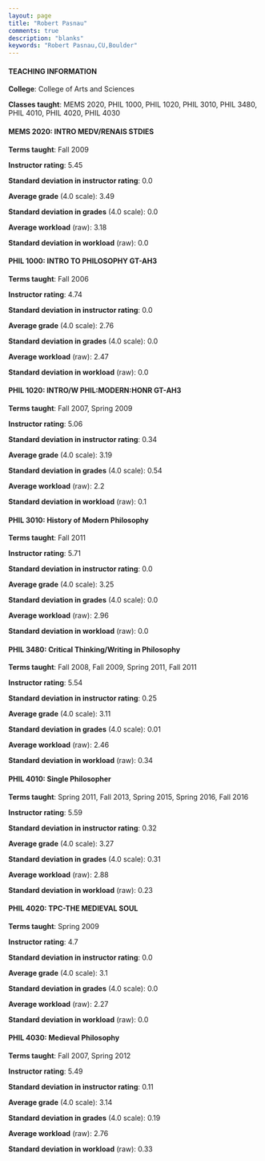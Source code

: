 ```yaml
---
layout: page
title: "Robert Pasnau" 
comments: true
description: "blanks"
keywords: "Robert Pasnau,CU,Boulder"
---
```

<head>
<script src="https://ajax.googleapis.com/ajax/libs/jquery/2.1.3/jquery.min.js"></script>
<script src="https://dl.dropboxusercontent.com/s/pc42nxpaw1ea4o9/highcharts.js?dl=0"></script>
<!-- <script src="../assets/js/highcharts.js"></script> -->
<style type="text/css">@font-face {
	font-family: "Bebas Neue";
	src: url(https://www.filehosting.org/file/details/544349/BebasNeue Regular.otf) format("opentype");
	}
	h1.Bebas { 
		font-family: "Bebas Neue", Verdana, Tahoma;
	}
</style>
</head>
	   
#### TEACHING INFORMATION

**College**: College of Arts and Sciences

**Classes taught**: MEMS 2020, PHIL 1000, PHIL 1020, PHIL 3010, PHIL 3480, PHIL 4010, PHIL 4020, PHIL 4030

#### MEMS 2020: INTRO MEDV/RENAIS STDIES

**Terms taught**: Fall 2009

**Instructor rating**: 5.45

**Standard deviation in instructor rating**: 0.0

**Average grade** (4.0 scale): 3.49

**Standard deviation in grades** (4.0 scale): 0.0

**Average workload** (raw): 3.18

**Standard deviation in workload** (raw): 0.0

#### PHIL 1000: INTRO TO PHILOSOPHY GT-AH3

**Terms taught**: Fall 2006

**Instructor rating**: 4.74

**Standard deviation in instructor rating**: 0.0

**Average grade** (4.0 scale): 2.76

**Standard deviation in grades** (4.0 scale): 0.0

**Average workload** (raw): 2.47

**Standard deviation in workload** (raw): 0.0

#### PHIL 1020: INTRO/W PHIL:MODERN:HONR GT-AH3

**Terms taught**: Fall 2007, Spring 2009

**Instructor rating**: 5.06

**Standard deviation in instructor rating**: 0.34

**Average grade** (4.0 scale): 3.19

**Standard deviation in grades** (4.0 scale): 0.54

**Average workload** (raw): 2.2

**Standard deviation in workload** (raw): 0.1

#### PHIL 3010: History of Modern Philosophy

**Terms taught**: Fall 2011

**Instructor rating**: 5.71

**Standard deviation in instructor rating**: 0.0

**Average grade** (4.0 scale): 3.25

**Standard deviation in grades** (4.0 scale): 0.0

**Average workload** (raw): 2.96

**Standard deviation in workload** (raw): 0.0

#### PHIL 3480: Critical Thinking/Writing in Philosophy

**Terms taught**: Fall 2008, Fall 2009, Spring 2011, Fall 2011

**Instructor rating**: 5.54

**Standard deviation in instructor rating**: 0.25

**Average grade** (4.0 scale): 3.11

**Standard deviation in grades** (4.0 scale): 0.01

**Average workload** (raw): 2.46

**Standard deviation in workload** (raw): 0.34

#### PHIL 4010: Single Philosopher

**Terms taught**: Spring 2011, Fall 2013, Spring 2015, Spring 2016, Fall 2016

**Instructor rating**: 5.59

**Standard deviation in instructor rating**: 0.32

**Average grade** (4.0 scale): 3.27

**Standard deviation in grades** (4.0 scale): 0.31

**Average workload** (raw): 2.88

**Standard deviation in workload** (raw): 0.23

#### PHIL 4020: TPC-THE MEDIEVAL SOUL

**Terms taught**: Spring 2009

**Instructor rating**: 4.7

**Standard deviation in instructor rating**: 0.0

**Average grade** (4.0 scale): 3.1

**Standard deviation in grades** (4.0 scale): 0.0

**Average workload** (raw): 2.27

**Standard deviation in workload** (raw): 0.0

#### PHIL 4030: Medieval Philosophy

**Terms taught**: Fall 2007, Spring 2012

**Instructor rating**: 5.49

**Standard deviation in instructor rating**: 0.11

**Average grade** (4.0 scale): 3.14

**Standard deviation in grades** (4.0 scale): 0.19

**Average workload** (raw): 2.76

**Standard deviation in workload** (raw): 0.33

